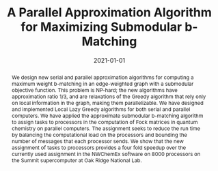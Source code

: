 ---
title: "A Parallel Approximation Algorithm for Maximizing Submodular b-Matching"
collection: publications
permalink: /publication/2021-01-01-A-Parallel-Approximation-Algorithm-for-Maximizing-Submodular-b-Matching
date: 2021-01-01
venue: 'In the proceedings of SIAM Conference on Applied and Computational Discrete Algorithms (ACDA21)'
link: 'https://epubs.siam.org/doi/abs/10.1137/1.9781611976830.5'
citation: ' S M Ferdous,  Alex Pothen,  Arif Khan,  Ajay Panyala,  Mahantesh Halappanavar, &quot;A Parallel Approximation Algorithm for Maximizing Submodular b-Matching.&quot; In the proceedings of SIAM Conference on Applied and Computational Discrete Algorithms (ACDA21), 2021.'
abstract: "We design new serial and parallel approximation algorithms for computing a maximum weight b-matching in an edge-weighted graph with a submodular objective function. This problem is NP-hard; the new algorithms have approximation ratio 1/3, and are relaxations of the Greedy algorithm that rely only on local information in the graph, making them parallelizable. We have designed and implemented Local Lazy Greedy algorithms for both serial and parallel computers. We have applied the approximate submodular b-matching algorithm to assign tasks to processors in the computation of Fock matrices in quantum chemistry on parallel computers. The assignment seeks to reduce the run time by balancing the computational load on the processors and bounding the number of messages that each processor sends. We show that the new assignment of tasks to processors provides a four fold speedup over the currently used assignment in the NWChemEx software on 8000 processors on the Summit supercomputer at Oak Ridge National Lab."
paperurl: "/files/pdf/papers/Ferdous et al_2021_A Parallel Approximation Algorithm for Maximizing Submodular b-Matching.pdf"
---